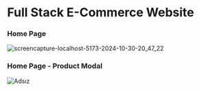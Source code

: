 # Full Stack E-Commerce Website
### Home Page
![screencapture-localhost-5173-2024-10-30-20_47_22](https://github.com/user-attachments/assets/1349368f-0ea5-4baf-9696-b27850a627db)
### Home Page - Product Modal
![Adsız](https://github.com/user-attachments/assets/5897a777-26cb-4e06-9227-7557d6dc92cb)

